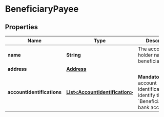 
# BeneficiaryPayee

## Properties
Name | Type | Description | Notes
------------ | ------------- | ------------- | -------------
**name** | **String** | The account holder name of the beneficiary. |  [optional]
**address** | [**Address**](Address.md) |  |  [optional]
**accountIdentifications** | [**List&lt;AccountIdentification&gt;**](AccountIdentification.md) | __Mandatory__. The account identifications that identify the &#x60;BeneficiaryPayee&#x60; bank account. | 



